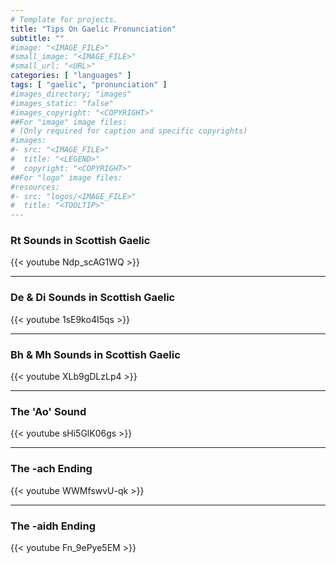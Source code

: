 ```yaml
---
# Template for projects.
title: "Tips On Gaelic Pronunciation"
subtitle: ""
#image: "<IMAGE_FILE>"
#small_image: "<IMAGE_FILE>"
#small_url: "<URL>"
categories: [ "languages" ]
tags: [ "gaelic", "pronunciation" ]
#images_directory; "images"
#images_static: "false"
#images_copyright: "<COPYRIGHT>"
##For "image" image files:
# (Only required for caption and specific copyrights)
#images:
#- src: "<IMAGE_FILE>"
#  title: "<LEGEND>"
#  copyright: "<COPYRIGHT>"
##For "logo" image files:
#resources:
#- src: "logos/<IMAGE_FILE>"
#  title: "<TOOLTIP>"
---
```

   
### Rt Sounds in Scottish Gaelic   

{{< youtube Ndp_scAG1WQ >}}   


---  

### De & Di Sounds in Scottish Gaelic   

{{< youtube 1sE9ko4I5qs >}}   

---

### Bh & Mh Sounds in Scottish Gaelic  

{{< youtube XLb9gDLzLp4 >}}  

---  

### The 'Ao' Sound  

{{< youtube sHi5GlK06gs >}}  

---

### The -ach Ending  

{{< youtube WWMfswvU-qk >}}

---

### The -aidh Ending  

{{< youtube Fn_9ePye5EM >}}






